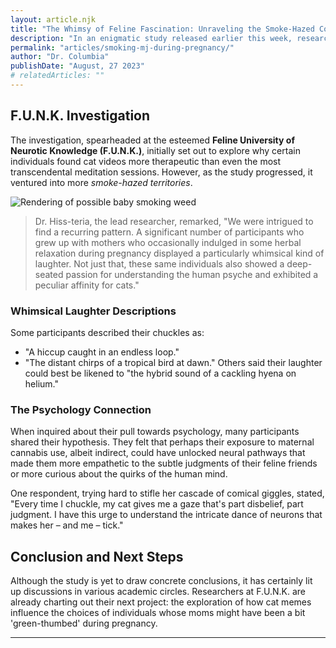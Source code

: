 ```yaml
---
layout: article.njk
title: "The Whimsy of Feline Fascination: Unraveling the Smoke-Hazed Connection"
description: "In an enigmatic study released earlier this week, researchers delved deep into the intricate connections between a fondness for feline companions, a desire to dive into psychology, idiosyncratic laughter, and the curious effects of mothers smoking weed during pregnancy."
permalink: "articles/smoking-mj-during-pregnancy/"
author: "Dr. Columbia"
publishDate: "August, 27 2023"
# relatedArticles: ""
---
```



## F.U.N.K. Investigation

The investigation, spearheaded at the esteemed **Feline University of Neurotic Knowledge (F.U.N.K.)**, initially set out to explore why certain individuals found cat videos more therapeutic than even the most transcendental meditation sessions. However, as the study progressed, it ventured into more _smoke-hazed territories_.


![Rendering of possible baby smoking weed](/img/kid-smoking-weed.png)


> Dr. Hiss-teria, the lead researcher, remarked, "We were intrigued to find a recurring pattern. A significant number of participants who grew up with mothers who occasionally indulged in some herbal relaxation during pregnancy displayed a particularly whimsical kind of laughter. Not just that, these same individuals also showed a deep-seated passion for understanding the human psyche and exhibited a peculiar affinity for cats."

### Whimsical Laughter Descriptions

Some participants described their chuckles as:
- "A hiccup caught in an endless loop."
- "The distant chirps of a tropical bird at dawn."
Others said their laughter could best be likened to "the hybrid sound of a cackling hyena on helium."

### The Psychology Connection

When inquired about their pull towards psychology, many participants shared their hypothesis. They felt that perhaps their exposure to maternal cannabis use, albeit indirect, could have unlocked neural pathways that made them more empathetic to the subtle judgments of their feline friends or more curious about the quirks of the human mind.

One respondent, trying hard to stifle her cascade of comical giggles, stated, "Every time I chuckle, my cat gives me a gaze that's part disbelief, part judgment. I have this urge to understand the intricate dance of neurons that makes her – and me – tick."

## Conclusion and Next Steps

Although the study is yet to draw concrete conclusions, it has certainly lit up discussions in various academic circles. Researchers at F.U.N.K. are already charting out their next project: the exploration of how cat memes influence the choices of individuals whose moms might have been a bit 'green-thumbed' during pregnancy.

---


